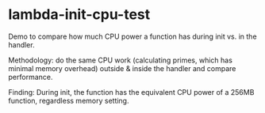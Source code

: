 # lambda-init-cpu-test

Demo to compare how much CPU power a function has during init vs. in the handler.

Methodology: do the same CPU work (calculating primes, which has minimal memory overhead) outside & inside the handler and compare performance.

Finding: During init, the function has the equivalent CPU power of a 256MB function, regardless memory setting.
